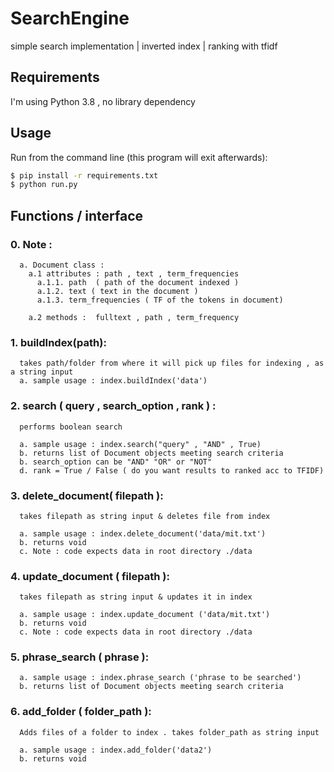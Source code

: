 # SearchEngine
simple search implementation | inverted index | ranking with tfidf 
## Requirements

I'm using Python 3.8 , no library dependency
## Usage

Run from the command line (this program will exit afterwards):
```bash
$ pip install -r requirements.txt
$ python run.py
```

## Functions / interface

### 0. Note :
```
  a. Document class : 
    a.1 attributes : path , text , term_frequencies
      a.1.1. path  ( path of the document indexed ) 
      a.1.2. text ( text in the document )
      a.1.3. term_frequencies ( TF of the tokens in document)

    a.2 methods :  fulltext , path , term_frequency
```
### 1. buildIndex(path):
```
  takes path/folder from where it will pick up files for indexing , as a string input
  a. sample usage : index.buildIndex('data')
```

### 2. search ( query , search_option , rank ) : 
```
  performs boolean search

  a. sample usage : index.search("query" , "AND" , True)
  b. returns list of Document objects meeting search criteria
  b. search_option can be "AND" "OR" or "NOT" 
  d. rank = True / False ( do you want results to ranked acc to TFIDF)
```
### 3. delete_document( filepath ): 
```
  takes filepath as string input & deletes file from index

  a. sample usage : index.delete_document('data/mit.txt')
  b. returns void
  c. Note : code expects data in root directory ./data
```

### 4. update_document ( filepath ): 
```
  takes filepath as string input & updates it in index

  a. sample usage : index.update_document ('data/mit.txt')
  b. returns void
  c. Note : code expects data in root directory ./data
```
### 5. phrase_search ( phrase ):
```
  a. sample usage : index.phrase_search ('phrase to be searched')
  b. returns list of Document objects meeting search criteria
```
### 6. add_folder ( folder_path ):
```
  Adds files of a folder to index . takes folder_path as string input

  a. sample usage : index.add_folder('data2')
  b. returns void
```
